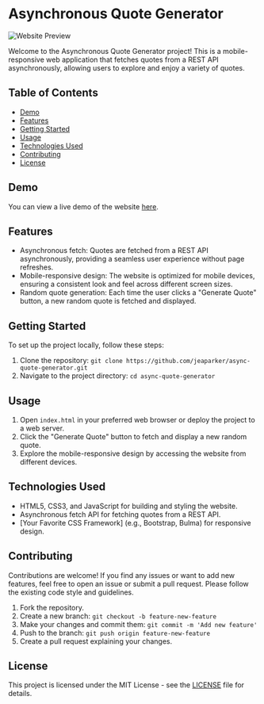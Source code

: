 # Asynchronous Quote Generator

![Website Preview](preview.png) <!-- Add a screenshot or preview of your website -->

Welcome to the Asynchronous Quote Generator project! This is a mobile-responsive web application that fetches quotes from a REST API asynchronously, allowing users to explore and enjoy a variety of quotes.

## Table of Contents

- [Demo](#demo)
- [Features](#features)
- [Getting Started](#getting-started)
- [Usage](#usage)
- [Technologies Used](#technologies-used)
- [Contributing](#contributing)
- [License](#license)

## Demo

You can view a live demo of the website [here](https://jeaparker.github.io/quote-generator/).

## Features

- Asynchronous fetch: Quotes are fetched from a REST API asynchronously, providing a seamless user experience without page refreshes.
- Mobile-responsive design: The website is optimized for mobile devices, ensuring a consistent look and feel across different screen sizes.
- Random quote generation: Each time the user clicks a "Generate Quote" button, a new random quote is fetched and displayed.

## Getting Started

To set up the project locally, follow these steps:

1. Clone the repository: `git clone https://github.com/jeaparker/async-quote-generator.git`
2. Navigate to the project directory: `cd async-quote-generator`

## Usage

1. Open `index.html` in your preferred web browser or deploy the project to a web server.
2. Click the "Generate Quote" button to fetch and display a new random quote.
3. Explore the mobile-responsive design by accessing the website from different devices.

## Technologies Used

- HTML5, CSS3, and JavaScript for building and styling the website.
- Asynchronous fetch API for fetching quotes from a REST API.
- [Your Favorite CSS Framework] (e.g., Bootstrap, Bulma) for responsive design.

## Contributing

Contributions are welcome! If you find any issues or want to add new features, feel free to open an issue or submit a pull request. Please follow the existing code style and guidelines.

1. Fork the repository.
2. Create a new branch: `git checkout -b feature-new-feature`
3. Make your changes and commit them: `git commit -m 'Add new feature'`
4. Push to the branch: `git push origin feature-new-feature`
5. Create a pull request explaining your changes.

## License

This project is licensed under the MIT License - see the [LICENSE](LICENSE) file for details.

